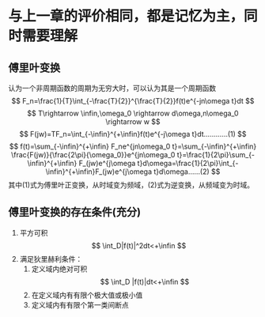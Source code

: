# 与上一章的评价相同，都是记忆为主，同时需要理解
## 傅里叶变换
认为一个非周期函数的周期为无穷大时，可以认为其是一个周期函数
$$
F_n=\frac{1}{T}\int_{-\frac{T}{2}}^{\frac{T}{2}}f(t)e^{-jn\omega t}dt
$$
$$
T\rightarrow \infin,\omega_0 \rightarrow d\omega,n\omega_0 \rightarrow w
$$
$$
F(jw)=TF_n=\int_{-\infin}^{+\infin}f(t)e^{-j\omega t}dt…………(1)
$$
$$
f(t)=\sum_{-\infin}^{+\infin} F_ne^{jn\omega_0 t}=\sum_{-\infin}^{+\infin} \frac{F(jw)}{\frac{2\pi}{\omega_0}}e^{jn\omega_0 t}=\frac{1}{2\pi}\sum_{-\infin}^{+\infin} F_(jw)e^{j\omega t}d\omega=\frac{1}{2\pi}\int_{-\infin}^{+\infin}F_(jw)e^{j\omega t}d\omega……(2)
$$
其中(1)式为傅里叶正变换，从时域变为频域，(2)式为逆变换，从频域变为时域。
## 傅里叶变换的存在条件(充分)
1. 平方可积
$$
\int_D|f(t)|^2dt<+\infin
$$
2. 满足狄里赫利条件：
    1. 定义域内绝对可积
    $$
    \int_D |f(t)|dt<+\infin
    $$
    2. 在定义域内有有限个极大值或极小值
    3. 定义域内有有限个第一类间断点